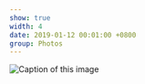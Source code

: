 ```yaml
---
show: true
width: 4
date: 2019-01-12 00:01:00 +0800
group: Photos
---
```

<div>
  <img data-src="https://firebasestorage.googleapis.com/v0/b/academic-website-d2e05.firebasestorage.app/o/im26.jpeg?alt=media&token=eccda688-0bd3-488d-a2f3-271da0541cad" class="lazy w-100 rounded" src="{{ '/assets/images/empty_300x200.png' | relative_url }}" data-toggle="tooltip" data-placement="top" title="Caption of this image">
</div>

